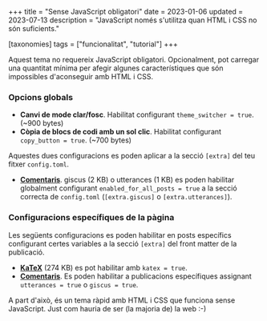 +++
title = "Sense JavaScript obligatori"
date = 2023-01-06
updated = 2023-07-13
description = "JavaScript només s'utilitza quan HTML i CSS no són suficients."

[taxonomies]
tags = ["funcionalitat", "tutorial"]
+++

Aquest tema no requereix JavaScript obligatori. Opcionalment, pot carregar una quantitat mínima per afegir algunes característiques que són impossibles d'aconseguir amb HTML i CSS.

### Opcions globals

- **Canvi de mode clar/fosc**. Habilitat configurant `theme_switcher = true`. (~900 bytes)
- **Còpia de blocs de codi amb un sol clic**. Habilitat configurant `copy_button = true`. (~700 bytes)

Aquestes dues configuracions es poden aplicar a la secció `[extra]` del teu fitxer `config.toml`.

- [**Comentaris**](@/blog/comments.ca.md). giscus (2 KB) o utterances (1 KB) es poden habilitar globalment configurant `enabled_for_all_posts = true` a la secció correcta de `config.toml` (`[extra.giscus]` o `[extra.utterances]`).

### Configuracions específiques de la pàgina

Les següents configuracions es poden habilitar en posts específics configurant certes variables a la secció `[extra]` del front matter de la publicació.

- [**KaTeX**](@/blog/markdown.ca.md#katex) (274 KB) es pot habilitar amb `katex = true`.
- [**Comentaris**](@/blog/comments.ca.md). Es poden habilitar a publicacions específiques assignant `utterances = true` o `giscus = true`.

A part d'això, és un tema ràpid amb HTML i CSS que funciona sense JavaScript. Just com hauria de ser (la majoria de) la web :-)
